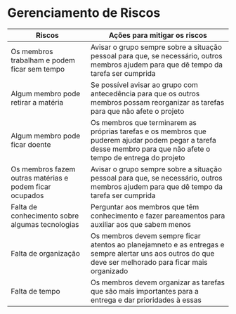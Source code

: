 # Gerenciamento de Riscos

| Riscos                                                  | Ações para mitigar os riscos                                                                                                                                     |
| ------------------------------------------------------- | ---------------------------------------------------------------------------------------------------------------------------------------------------------------- |
| Os membros trabalham e podem ficar sem tempo            | Avisar o grupo sempre sobre a situação pessoal para que, se necessário, outros membros ajudem para que dê tempo da tarefa ser cumprida                           |
| Algum membro pode retirar a matéria                     | Se possível avisar ao grupo com antecedência para que os outros membros possam reorganizar as tarefas para que não afete o projeto                               |
| Algum membro pode ficar doente                          | Os membros que terminarem as próprias tarefas e os membros que puderem ajudar podem pegar a tarefa desse membro para que não afete o tempo de entrega do projeto |
| Os membros fazem outras matérias e podem ficar ocupados | Avisar o grupo sempre sobre a situação pessoal para que, se necessário, outros membros ajudem para que dê tempo da tarefa ser cumprida                           |
| Falta de conhecimento sobre algumas tecnologias         | Perguntar aos membros que têm conhecimento e fazer pareamentos para auxiliar aos que sabem menos                                                                 |
| Falta de organização                                    | Os membros devem sempre ficar atentos ao planejamneto e as entregas e sempre alertar uns aos outros do que deve ser melhorado para ficar mais organizado         |
| Falta de tempo                                          | Os membros devem organizar as tarefas que são mais importantes para a entrega e dar prioridades à essas                                                          |
